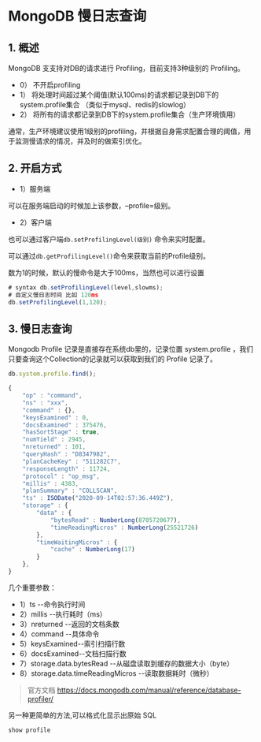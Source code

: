 # MongoDB 慢日志查询

## 1. 概述

MongoDB 支支持对DB的请求进行 Profiling，目前支持3种级别的 Profiling。

- 0） 不开启profiling
- 1） 将处理时间超过某个阈值(默认100ms)的请求都记录到DB下的system.profile集合 （类似于mysql、redis的slowlog）
- 2） 将所有的请求都记录到DB下的system.profile集合（生产环境慎用）

通常，生产环境建议使用1级别的profiling，并根据自身需求配置合理的阈值，用于监测慢请求的情况，并及时的做索引优化。

## 2. 开启方式

* 1）服务端 

可以在服务端启动的时候加上该参数，–profile=级别。

* 2）客户端

也可以通过客户端`db.setProfilingLevel(级别)` 命令来实时配置。

可以通过`db.getProfilingLevel()`命令来获取当前的Profile级别。

数为1的时候，默认的慢命令是大于100ms，当然也可以进行设置

```javascript
# syntax db.setProfilingLevel(level,slowms);
# 自定义慢日志时间 比如 120ms
db.setProfilingLevel(1,120);
```



## 3. 慢日志查询

Mongodb Profile 记录是直接存在系统db里的，记录位置 system.profile ，我们只要查询这个Collection的记录就可以获取到我们的 Profile 记录了。

```javascript
db.system.profile.find();
```

```javascript
{
    "op" : "command",
    "ns" : "xxx",
    "command" : {},
    "keysExamined" : 0,
    "docsExamined" : 375476,
    "hasSortStage" : true,
    "numYield" : 2945,
    "nreturned" : 101,
    "queryHash" : "D8347982",
    "planCacheKey" : "511282C7",
    "responseLength" : 11724,
    "protocol" : "op_msg",
    "millis" : 4383,
    "planSummary" : "COLLSCAN",
    "ts" : ISODate("2020-09-14T02:57:36.449Z"),
    "storage" : {
        "data" : {
            "bytesRead" : NumberLong(8705720677),
            "timeReadingMicros" : NumberLong(25521726)
        },
        "timeWaitingMicros" : {
            "cache" : NumberLong(17)
        }
    },
}
```

几个重要参数：

* 1）ts --命令执行时间
* 2）millis --执行耗时（ms）
* 3）nreturned --返回的文档条数
* 4）command --具体命令
* 5）keysExamined--索引扫描行数
* 6）docsExamined--文档扫描行数
* 7）storage.data.bytesRead --从磁盘读取到缓存的数据大小（byte）
* 8）storage.data.timeReadingMicros --读取数据耗时（微秒）

> 官方文档 https://docs.mongodb.com/manual/reference/database-profiler/

另一种更简单的方法,可以格式化显示出原始 SQL

```javascript
show profile
```





